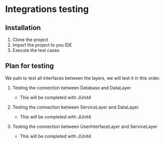 # Integrations testing

## Installation

1. Clone the project
2. Import the project to you IDE
3. Execute the test cases

## Plan for testing
We paln to test all interfaces between the layers, we will test it in this order.

1. Testing the connection between Database and DataLayer
   * This will be completed with JUnit4
  
2. Testing the connection between ServiceLayer and DataLayer.
   * This will be completed with JUnit4
  
3. Testing the connection between UserInterfaceLayer and ServiceLayer
   * This will be completed with JUnit4
